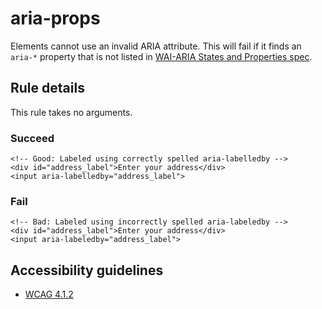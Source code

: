 aria-props
==========

Elements cannot use an invalid ARIA attribute. This will fail if it finds an `aria-*` property that is not listed in [WAI-ARIA States and Properties spec](https://www.w3.org/WAI/PF/aria-1.1/states_and_properties).

Rule details
------------

This rule takes no arguments.

### Succeed

    <!-- Good: Labeled using correctly spelled aria-labelledby -->
    <div id="address_label">Enter your address</div>
    <input aria-labelledby="address_label">

### Fail

    <!-- Bad: Labeled using incorrectly spelled aria-labeledby -->
    <div id="address_label">Enter your address</div>
    <input aria-labeledby="address_label">

Accessibility guidelines
------------------------

-   [WCAG 4.1.2](https://www.w3.org/WAI/WCAG21/Understanding/name-role-value)
